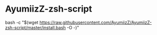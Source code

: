# AyumiizZ-zsh-script

bash -c "$(wget https://raw.githubusercontent.com/AyumiizZ/AyumiizZ-zsh-script/master/install.bash -O -)"